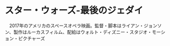 # スター・ウォーズ-最後のジェダイ
　2017年のアメリカのスペースオペラ映画。監督・脚本はライアン・ジョンソン、製作はルーカスフィルム、配給はウォルト・ディズニー・スタジオ・モーション・ピクチャーズ
